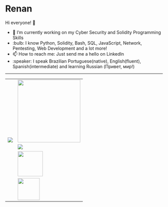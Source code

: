 <h1>Renan</h1> 

Hi everyone! 👋<br>
<ul>
  <li>🔭 I’m currently working on my Cyber Security and Solidity Programming Skills</li>
  <li>:bulb:  I know Python, Solidity, Bash, SQL, JavaScript, Network, Pentesting, Web Development and a lot more!
  <li>📫 How to reach me: Just send me a hello on LinkedIn</li>
  <li>:speaker:  I speak Brazilian Portuguese(native), English(fluent), Spanish(intermediate) and learning Russian (Привет, мир!) 
</ul>


<hr>

<table>
  <tr>
    <td rowspan="5"><img src="https://github-readme-stats.vercel.app/api/top-langs/?username=r3sx1337&langs_count=7&layout=pie&theme=radical"></td>
    <td><a href="https://www.linkedin.com/in/resx/"><img src="https://img.shields.io/badge/linkedin-%230077B5.svg?&style=for-the-badge&logo=linkedin&logoColor=white" width=200px></a></td>
  </tr>
  <tr>
    <td><a href="https://www.codewars.com/users/ResX"><img src="https://www.codewars.com/users/ResX/badges/large?logo=false"></a></td>
  </tr>
  <tr>
    <td><a href="https://app.hackthebox.com/profile/1078193"><img src="https://uploaddeimagens.com.br/images/004/477/761/full/240356338-609d5d76-bd8d-44db-8c84-bc790fd52780.png?1684859681" height=80px></a></td>
  </tr>
  <tr>
    <td><a href="https://tryhackme.com/p/ResXB"><img src="https://tryhackme-badges.s3.amazonaws.com/ResXB.png" height=70px></a></td>
  </tr>
</table>
